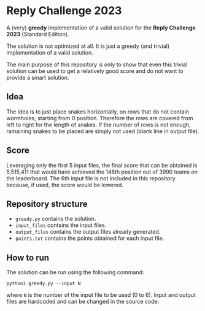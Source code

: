 # Reply Challenge 2023

A (very) **greedy** implementation of a valid solution for the **Reply Challenge 2023** (Standard Edition).

The solution is not optimized at all. It is just a greedy (and trivial) implementation of a valid solution.

The main purpose of this repository is only to show that even this trivial solution can be used to get a relatively good score and do not want to provide a smart solution.

## Idea

The idea is to just place snakes horizontally, on rows that do not contain wormholes, starting from 0 position. 
Therefore the rows are covered from left to right for the length of snakes.
If the number of rows is not enough, ramaining snakes to be placed are simply not used (blank line in output file).

## Score

Leveraging only the first 5 input files, the final score that can be obtained is 5,515,411 that would have achieved the 148th position out of 3990 teams on the leaderboard.
The 6th input file is not included in this repository because, if used, the score would be lowered.

## Repository structure
+ `greedy.py` contains the solution.
+ `input_files` contains the input files.
+ `output_files` contains the output files already generated.
+ `points.txt` contains the points obtained for each input file.

## How to run
The solution can be run using the following command:
```
python3 greedy.py --input N
```
where `N` is the number of the input file to be used (0 to 6).
Input and output files are hardcoded and can be changed in the source code.

